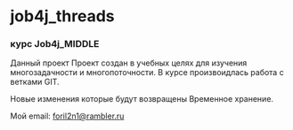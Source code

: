 # job4j_threads

### курс Job4j_MIDDLE

Данный проект Проект создан в учебных целях для изучения многозадачности и многопоточности.
В курсе произвоидлась работа с ветками GIT. 


Новые изменения которые будут возвращены Временное хранение.


Мой email: foril2n1@rambler.ru